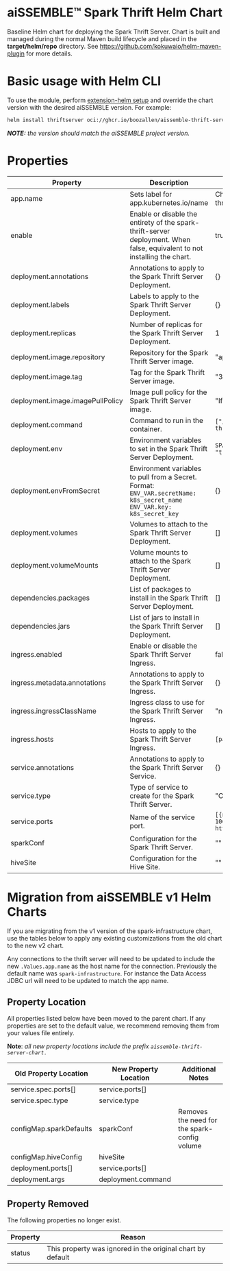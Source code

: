 # aiSSEMBLE&trade; Spark Thrift Helm Chart

Baseline Helm chart for deploying the Spark Thrift Server. Chart is built and managed during the normal Maven build
lifecycle and placed in the **target/helm/repo** directory. See https://github.com/kokuwaio/helm-maven-plugin for more
details.

# Basic usage with Helm CLI

To use the module, perform [extension-helm setup](../README.md#leveraging-extensions-helm) and override the chart
version with the desired aiSSEMBLE version. For example:

```bash
helm install thriftserver oci://ghcr.io/boozallen/aissemble-thrift-server-chart --version <AISSEMBLE-VERSION>
```

_**NOTE:**_ *the version should match the aiSSEMBLE project version.*

# Properties

| Property                         | Description                                                                                                                       | Default                                                               |
|----------------------------------|-----------------------------------------------------------------------------------------------------------------------------------|-----------------------------------------------------------------------|
| app.name                         | Sets label for app.kubernetes.io/name                                                                                             | Chart.Name (aissemble-thrift-server-chart)                            |
| enable                           | Enable or disable the entirety of the spark-thrift-server deployment.  When false, equivalent to not installing the chart.        | true                                                                  |
| deployment.annotations           | Annotations to apply to the Spark Thrift Server Deployment.                                                                       | {}                                                                    |
| deployment.labels                | Labels to apply to the Spark Thrift Server Deployment.                                                                            | {}                                                                    |
| deployment.replicas              | Number of replicas for the Spark Thrift Server Deployment.                                                                        | 1                                                                     |
| deployment.image.repository      | Repository for the Spark Thrift Server image.                                                                                     | "apache/spark"                                                        |
| deployment.image.tag             | Tag for the Spark Thrift Server image.                                                                                            | "3.5.1"                                                               |
| deployment.image.imagePullPolicy | Image pull policy for the Spark Thrift Server image.                                                                              | "IfNotPresent"                                                        |
| deployment.command               | Command to run in the container.                                                                                                  | `["/opt/spark/sbin/start-thriftserver.sh"]`                           |
| deployment.env                   | Environment variables to set in the Spark Thrift Server Deployment.                                                               | `SPARK_NO_DAEMONIZE: "true"`                                          |
| deployment.envFromSecret         | Environment variables to pull from a Secret. Format: <br/>`ENV_VAR.secretName: k8s_secret_name`<br/>`ENV_VAR.key: k8s_secret_key` | {}                                                                    |
| deployment.volumes               | Volumes to attach to the Spark Thrift Server Deployment.                                                                          | []                                                                    |
| deployment.volumeMounts          | Volume mounts to attach to the Spark Thrift Server Deployment.                                                                    | []                                                                    |
| dependencies.packages            | List of packages to install in the Spark Thrift Server Deployment.                                                                | []                                                                    |
| dependencies.jars                | List of jars to install in the Spark Thrift Server Deployment.                                                                    | []                                                                    |
| ingress.enabled                  | Enable or disable the Spark Thrift Server Ingress.                                                                                | false                                                                 |
| ingress.metadata.annotations     | Annotations to apply to the Spark Thrift Server Ingress.                                                                          | {}                                                                    |
| ingress.ingressClassName         | Ingress class to use for the Spark Thrift Server Ingress.                                                                         | "nginx"                                                               |
| ingress.hosts                    | Hosts to apply to the Spark Thrift Server Ingress.                                                                                | `[paths: []]`                                                         |
| service.annotations              | Annotations to apply to the Spark Thrift Server Service.                                                                          | {}                                                                    |
| service.type                     | Type of service to create for the Spark Thrift Server.                                                                            | "ClusterIP"                                                           |
| service.ports                    | Name of the service port.                                                                                                         | `[{name: "thrift", port: 10000}, {name: "thrift-http", port: 10001}]` |
| sparkConf                        | Configuration for the Spark Thrift Server.                                                                                        | ""                                                                    |
| hiveSite                         | Configuration for the Hive Site.                                                                                                  | ""                                                                    |

# Migration from aiSSEMBLE v1 Helm Charts

If you are migrating from the v1 version of the spark-infrastructure chart, use the tables below to apply any
existing customizations from the old chart to the new v2 chart.

Any connections to the thrift server will need to be updated to include the new `.Values.app.name` as the host name for
the connection. Previously the default name was `spark-infrastructure`. For instance the Data Access JDBC url will need
to be updated to match the app name. 

## Property Location

All properties listed below have been moved to the parent chart. If any properties are set to the default value, we
recommend removing them from your values file entirely.

**Note**: *all new property locations include the prefix `aissemble-thrift-server-chart.`*

| Old Property Location   | New Property Location | Additional Notes                             |
|-------------------------|-----------------------|----------------------------------------------|
| service.spec.ports[]    | service.ports[]       |                                              |
| service.spec.type       | service.type          |                                              |
| configMap.sparkDefaults | sparkConf             | Removes the need for the spark-config volume |
| configMap.hiveConfig    | hiveSite              |                                              |
| deployment.ports[]      | service.ports[]       |                                              |
| deployment.args         | deployment.command    |                                              |

## Property Removed

The following properties no longer exist.

| Property | Reason                                                     |                                                                                                                                                                       
|----------|------------------------------------------------------------|
| status   | This property was ignored in the original chart by default | 
